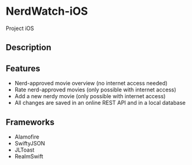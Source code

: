 # NerdWatch-iOS
Project iOS

## Description


## Features
- Nerd-approved movie overview (no internet access needed)
- Rate nerd-approved movies (only possible with internet access)
- Add a new nerdy movie (only possible with internet access)
- All changes are saved in an online REST API and in a local database

## Frameworks
- Alamofire
- SwiftyJSON
- JLToast
- RealmSwift
